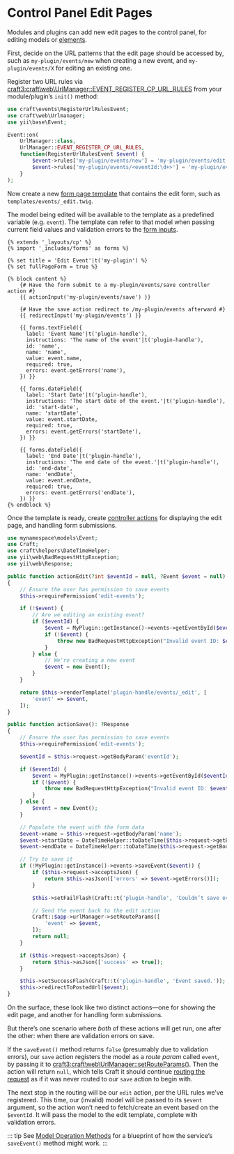 # Control Panel Edit Pages

Modules and plugins can add new edit pages to the control panel, for editing models or [elements](./element-types.md).

First, decide on the URL patterns that the edit page should be accessed by, such as `my-plugin/events/new` when creating a new event, and `my-plugin/events/X` for editing an existing one.

Register two URL rules via <craft3:craft\web\UrlManager::EVENT_REGISTER_CP_URL_RULES> from your module/plugin’s `init()` method:

```php
use craft\events\RegisterUrlRulesEvent;
use craft\web\Urlmanager;
use yii\base\Event;

Event::on(
    UrlManager::class,
    UrlManager::EVENT_REGISTER_CP_URL_RULES,
    function(RegisterUrlRulesEvent $event) {
        $event->rules['my-plugin/events/new'] = 'my-plugin/events/edit';
        $event->rules['my-plugin/events/<eventId:\d+>'] = 'my-plugin/events/edit';
    }
);
```

Now create a new [form page template](./cp-templates.md#form-pages) that contains the edit form, such as `templates/events/_edit.twig`.

The model being edited will be available to the template as a predefined variable (e.g. `event`). The template can refer to that model when passing current field values and validation errors to the [form inputs](./cp-templates.md#form-inputs).

```twig
{% extends '_layouts/cp' %}
{% import '_includes/forms' as forms %}

{% set title = 'Edit Event'|t('my-plugin') %}
{% set fullPageForm = true %}

{% block content %}
    {# Have the form submit to a my-plugin/events/save controller action #}
    {{ actionInput('my-plugin/events/save') }}

    {# Have the save action redirect to /my-plugin/events afterward #}
    {{ redirectInput('my-plugin/events') }}

    {{ forms.textField({
      label: 'Event Name'|t('plugin-handle'),
      instructions: 'The name of the event'|t('plugin-handle'),
      id: 'name',
      name: 'name',
      value: event.name,
      required: true,
      errors: event.getErrors('name'),
    }) }}

    {{ forms.dateField({
      label: 'Start Date'|t('plugin-handle'),
      instructions: 'The start date of the event.'|t('plugin-handle'),
      id: 'start-date',
      name: 'startDate',
      value: event.startDate,
      required: true,
      errors: event.getErrors('startDate'),
    }) }}

    {{ forms.dateField({
      label: 'End Date'|t('plugin-handle'),
      instructions: 'The end date of the event.'|t('plugin-handle'),
      id: 'end-date',
      name: 'endDate',
      value: event.endDate,
      required: true,
      errors: event.getErrors('endDate'),
    }) }}
{% endblock %}
```

Once the template is ready, create [controller actions](./controllers.md) for displaying the edit page, and handling form submissions.

```php
use mynamespace\models\Event;
use Craft;
use craft\helpers\DateTimeHelper;
use yii\web\BadRequestHttpException;
use yii\web\Response;

public function actionEdit(?int $eventId = null, ?Event $event = null): Response
{
    // Ensure the user has permission to save events
    $this->requirePermission('edit-events');

    if (!$event) {
        // Are we editing an existing event?
        if ($eventId) {
            $event = MyPlugin::getInstance()->events->getEventById($eventId);
            if (!$event) {
                throw new BadRequestHttpException("Invalid event ID: $eventId");
            }
        } else {
            // We're creating a new event
            $event = new Event();
        }
    }

    return $this->renderTemplate('plugin-handle/events/_edit', [
        'event' => $event,
    ]);
}

public function actionSave(): ?Response
{
    // Ensure the user has permission to save events
    $this->requirePermission('edit-events');

    $eventId = $this->request->getBodyParam('eventId');

    if ($eventId) {
        $event = MyPlugin::getInstance()->events->getEventById($eventId);
        if (!$event) {
            throw new BadRequestHttpException("Invalid event ID: $eventId");
        }
    } else {
        $event = new Event();
    }

    // Populate the event with the form data
    $event->name = $this->request->getBodyParam('name');
    $event->startDate = DateTimeHelper::toDateTime($this->request->getBodyParam('startDate'));
    $event->endDate = DateTimeHelper::toDateTime($this->request->getBodyParam('endDate'));

    // Try to save it
    if (!MyPlugin::getInstance()->events->saveEvent($event)) {
        if ($this->request->acceptsJson) {
            return $this->asJson(['errors' => $event->getErrors()]);
        }

        $this->setFailFlash(Craft::t('plugin-handle', 'Couldn’t save event.'));

        // Send the event back to the edit action
        Craft::$app->urlManager->setRouteParams([
            'event' => $event,
        ]);
        return null;
    }

    if ($this->request->acceptsJson) {
        return $this->asJson(['success' => true]);
    }

    $this->setSuccessFlash(Craft::t('plugin-handle', 'Event saved.'));
    $this->redirectToPostedUrl($event);
}
```

On the surface, these look like two distinct actions—one for showing the edit page, and another for handling form submissions.

But there’s one scenario where _both_ of these actions will get run, one after the other: when there are validation errors on save.

If the `saveEvent()` method returns `false` (presumably due to validation errors), our `save` action registers the model as a _route param_ called `event`, by passing it to <craft3:craft\web\UrlManager::setRouteParams()>. Then the action will return `null`, which tells Craft it should continue [routing the request](../routing.md) as if it was never routed to our `save` action to begin with.

The next stop in the routing will be our `edit` action, per the URL rules we’ve registered. This time, our (invalid) model will be passed to its `$event` argument, so the action won’t need to fetch/create an event based on the `$eventId`. It will pass the model to the edit template, complete with validation errors.

::: tip
See [Model Operation Methods](./services.md#model-operation-methods) for a blueprint of how the service’s `saveEvent()` method might work.
:::
